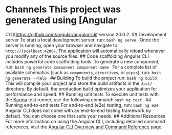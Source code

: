 # Channels This project was generated using [Angular
CLI](https://github.com/angular/angular-cli) version 20.0.2. ## Development
server To start a local development server, run: ```bash ng serve ``` Once the
server is running, open your browser and navigate to `http://localhost:4200/`.
The application will automatically reload whenever you modify any of the source
files. ## Code scaffolding Angular CLI includes powerful code scaffolding tools.
To generate a new component, run: ```bash ng generate component component-name
``` For a complete list of available schematics (such as `components`,
`directives`, or `pipes`), run: ```bash ng generate --help ``` ## Building To
build the project run: ```bash ng build ``` This will compile your project and
store the build artifacts in the `dist/` directory. By default, the production
build optimizes your application for performance and speed. ## Running unit
tests To execute unit tests with the [Karma](https://karma-runner.github.io)
test runner, use the following command: ```bash ng test ``` ## Running
end-to-end tests For end-to-end (e2e) testing, run: ```bash ng e2e ``` Angular
CLI does not come with an end-to-end testing framework by default. You can
choose one that suits your needs. ## Additional Resources For more information
on using the Angular CLI, including detailed command references, visit the
[Angular CLI Overview and Command Reference](https://angular.dev/tools/cli)
page.
